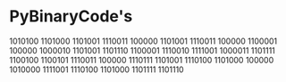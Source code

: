 # PyBinaryCode's
1010100 1101000 1101001 1110011 100000 1101001 1110011 100000 1100001 100000 1000010 1101001 1101110 1100001 1110010 1111001 1000011 1101111 1100100 1100101 1110011 100000 1110111 1101001 
1110100 1101000 100000 1010000 1111001 1110100 1101000 1101111 1101110